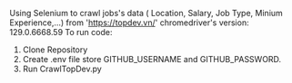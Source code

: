 Using Selenium to crawl jobs's data ( Location, Salary, Job Type, Minium Experience,...) from 'https://topdev.vn/'
chromedriver's version: 129.0.6668.59
To run code:
  1. Clone Repository
  2. Create .env file store GITHUB_USERNAME and GITHUB_PASSWORD.
  3. Run CrawlTopDev.py
